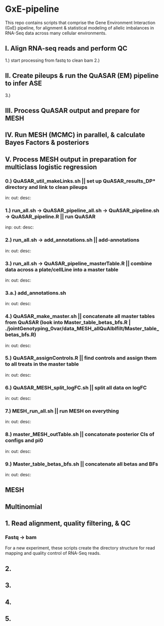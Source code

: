 # GxE-pipeline

This repo contains scripts that comprise the Gene Environment Interaction (GxE) pipeline, for alignment & statistical modeling of allelic imbalances in RNA-Seq data across many cellular environments.



## I. Align RNA-seq reads and perform QC
  1.) start processing from fastq to clean bam
  2.)
## II. Create pileups & run the QuASAR (EM) pipeline to infer ASE
  3.) 

## III. Process QuASAR output and prepare for MESH 

## IV. Run MESH (MCMC) in parallel, & calculate Bayes Factors & posteriors

## V. Process MESH output in preparation for multiclass logistic regression

### 0.) QuASAR_util_makeLinks.sh || set up QuASAR_results_DP* directory and link to clean pileups
in:
out:
desc:

### 1.) run_all.sh -> QuASAR_pipeline_all.sh -> QuASAR_pipeline.sh -> QuASAR_pipeline.R || run QuASAR
inp:
out: 
desc:

### 2.) run_all.sh -> add_annotations.sh || add-annotations
in:
out:
desc:

### 3.) run_all.sh -> QuASAR_pipeline_masterTable.R || combine data across a plate/cellLine into a master table
in:
out:
desc:

### 3.a.) add_annotations.sh 
in:
out:
desc:

### 4.) QuASAR_make_master.sh || concatenate all master tables from QuASAR (look into Master_table_betas_bfs.R | ./jointGenotyping_0var/data_MESH_allQuAlblfilt/Master_table_betas_bfs.R) 
in:
out:
desc:

### 5.) QuASAR_assignControls.R || find controls and assign them to all treats in the master table
in:
out:
desc:

### 6.) QuASAR_MESH_split_logFC.sh || split all data on logFC 
in:
out:
desc:

### 7.) MESH_run_all.sh || run MESH on everything
in:
out:
desc:

### 8.) master_MESH_outTable.sh || concatonate posterior CIs of configs and pi0	
in:
out:
desc:

### 9.) Master_table_betas_bfs.sh || concatenate all betas and BFs
in:
out:
desc:



## MESH


## Multinomial


     	  	   	   		     
## 1. Read alignment, quality filtering, & QC  
### Fastq -> bam 
For a new experiment, these scripts create the directory structure for read mapping and quality control of RNA-Seq reads.

## 2.
###
	
## 3.
###

## 4.
###

## 5.
###
